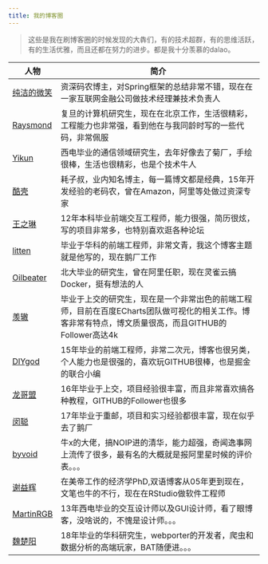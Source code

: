 ```yaml
---
title: 我的博客圈
---
```


> 这些是我在刷博客圈的时候发现的大犇们，有的技术超群，有的思维活跃，有的生活优雅，而且还都在努力的进步。都是我十分羡慕的dalao。

|人物|简介|
|-|-|
|[纯洁的微笑](http://www.ityouknow.com)|资深码农博主，对Spring框架的总结非常不错，现在在一家互联网金融公司做技术经理兼技术负责人|
|[Raysmond](http://raysmond.com/)|复旦的计算机研究生，现在在北京工作，生活很精彩，工程能力也非常强，看到他在与我同龄时写的一些代码，非常佩服|
|[Yikun](http://yikun.github.io/)|西电毕业的通信领域研究生，去年好像去了菊厂，手绘很棒，生活也很精彩，也是个技术牛人|
|[酷壳](http://coolshell.cn/)|耗子叔，业内知名博主，每一篇博文都是经典，15年开发经验的老码农，曾在Amazon，阿里等处做过资深专家|
|[王之琳](https://willin.wang/)|12年本科毕业前端交互工程师，能力很强，简历很炫，写的项目非常多，也特别喜欢逛各种论坛|
|[litten](http://litten.me/)|毕业于华科的前端工程师，非常文青，我这个博客主题就是他写的，现在鹅厂工作|
|[Oilbeater](http://oilbeater.com/)|北大毕业的研究生，曾在阿里任职，现在灵雀云搞Docker，挺有想法的人|
|[羡辙](http://zhangwenli.com/)|毕业于上交的研究生，现在是一个非常出色的前端工程师，目前在百度ECharts团队做可视化的相关工作。博客非常有特点，博文质量很高，而且GITHUB的Follower高达4k|
|[DIYgod](https://www.anotherhome.net/)|15年毕业的前端工程师，非常二次元，博客也很另类，个人能力也是很强的，喜欢玩GITHUB很棒，也是掘金的联合小编|
|[龙哥盟](http://flygon.net/)|16年毕业于上交，项目经验很丰富，而且非常喜欢搞各种教程，GITHUB的Follower也很多|
|[闵聪](https://congm.in/)|17年毕业于重邮，项目和实习经验都很丰富，现在似乎去了鹅厂|
|[byvoid](https://www.byvoid.com/)|牛x的大佬，搞NOIP进的清华，能力超强，奇闻逸事网上流传了很多，最有名的大概就是报阿里星时候的评价表。。。|
|[谢益辉](https://yihui.name/)|在美帝工作的经济学PhD,双语博客从05年更到现在，文笔也牛的不行，现在在RStudio做软件工程师|
|[MartinRGB](http://www.martinrgb.com/)|13年西电毕业的交互设计师以及GUI设计师，看了眼博客，没啥说的，不愧是设计师。。。|
|[魏楚阳](http://brianway.github.io/)|18年毕业的华科研究生，webporter的开发者，爬虫和数据分析的高端玩家，BAT随便进。。。|
